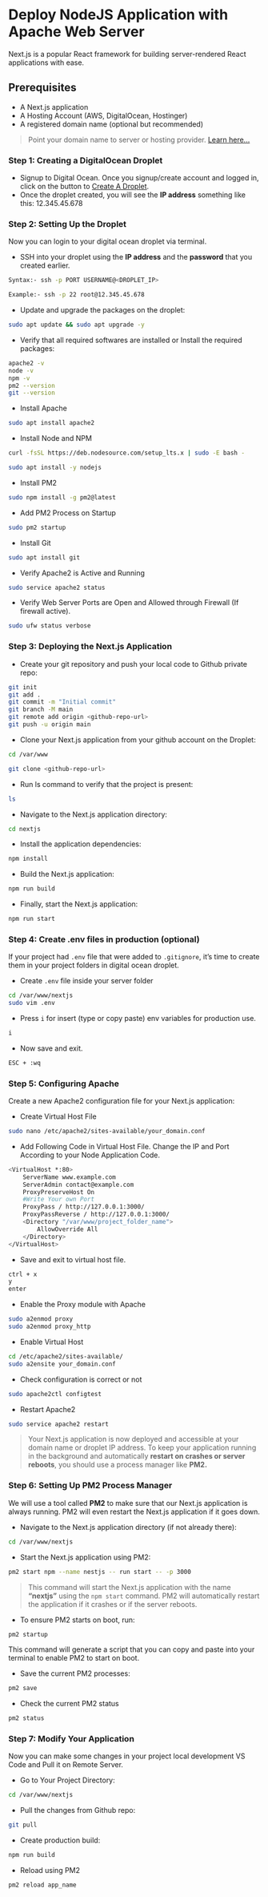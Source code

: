 # Deploy NodeJS Application with Apache Web Server

Next.js is a popular React framework for building server-rendered React applications with ease.

## Prerequisites

- A Next.js application
- A Hosting Account (AWS, DigitalOcean, Hostinger)
- A registered domain name (optional but recommended)

> Point your domain name to server or hosting provider. [Learn here...](https://github.com/fullstackdevlop/hosting-and-deployment/tree/point-domain-to-server)

### Step 1: Creating a DigitalOcean Droplet

- Signup to Digital Ocean. Once you signup/create account and logged in, click on the button to [Create A Droplet](https://docs.digitalocean.com/products/droplets/how-to/create/).
- Once the droplet created, you will see the **IP address** something like this: 12.345.45.678

### Step 2: Setting Up the Droplet

Now you can login to your digital ocean droplet via terminal.

- SSH into your droplet using the **IP address** and the **password** that you created earlier.

```sh
Syntax:- ssh -p PORT USERNAME@<DROPLET_IP>

Example:- ssh -p 22 root@12.345.45.678
```

- Update and upgrade the packages on the droplet:

```sh
sudo apt update && sudo apt upgrade -y
```

- Verify that all required softwares are installed or Install the required packages:

```sh
apache2 -v
node -v
npm -v
pm2 --version
git --version
```

- Install Apache

```sh
sudo apt install apache2
```

- Install Node and NPM

```sh
curl -fsSL https://deb.nodesource.com/setup_lts.x | sudo -E bash -

sudo apt install -y nodejs
```

- Install PM2

```sh
sudo npm install -g pm2@latest
```

- Add PM2 Process on Startup

```sh
sudo pm2 startup
```

- Install Git

```sh
sudo apt install git
```

- Verify Apache2 is Active and Running

```sh
sudo service apache2 status
```

- Verify Web Server Ports are Open and Allowed through Firewall (If firewall active).

```sh
sudo ufw status verbose
```

### Step 3: Deploying the Next.js Application

- Create your git repository and push your local code to Github private repo:

```sh
git init
git add .
git commit -m "Initial commit"
git branch -M main
git remote add origin <github-repo-url>
git push -u origin main
```

- Clone your Next.js application from your github account on the Droplet:

```sh
cd /var/www

git clone <github-repo-url>
```

- Run ls command to verify that the project is present:

```sh
ls
```

- Navigate to the Next.js application directory:

```sh
cd nextjs
```

- Install the application dependencies:

```sh
npm install
```

- Build the Next.js application:

```sh
npm run build
```

- Finally, start the Next.js application:

```sh
npm run start
```

### Step 4: Create .env files in production (optional)

If your project had `.env` file that were added to `.gitignore`, it’s time to create them in your project folders in digital ocean droplet.

- Create `.env` file inside your server folder

```sh
cd /var/www/nextjs
sudo vim .env
```

- Press `i` for insert (type or copy paste) env variables for production use.

```sh
i
```

- Now save and exit.

```sh
ESC + :wq
```

### Step 5: Configuring Apache

Create a new Apache2 configuration file for your Next.js application:

- Create Virtual Host File

```sh
sudo nano /etc/apache2/sites-available/your_domain.conf
```

- Add Following Code in Virtual Host File. Change the IP and Port According to your Node Application Code.

```sh
<VirtualHost *:80>
    ServerName www.example.com
    ServerAdmin contact@example.com
    ProxyPreserveHost On
    #Write Your own Port
    ProxyPass / http://127.0.0.1:3000/
    ProxyPassReverse / http://127.0.0.1:3000/
    <Directory "/var/www/project_folder_name">
        AllowOverride All
    </Directory>
</VirtualHost>
```

- Save and exit to virtual host file.

```sh
ctrl + x
y
enter
```

- Enable the Proxy module with Apache

```sh
sudo a2enmod proxy
sudo a2enmod proxy_http
```

- Enable Virtual Host

```sh
cd /etc/apache2/sites-available/
sudo a2ensite your_domain.conf
```

- Check configuration is correct or not

```sh
sudo apache2ctl configtest
```

- Restart Apache2

```sh
sudo service apache2 restart
```

> Your Next.js application is now deployed and accessible at your domain name or droplet IP address. To keep your application running in the background and automatically **restart on crashes or server reboots**, you should use a process manager like **PM2.**

### Step 6: Setting Up PM2 Process Manager

We will use a tool called **PM2** to make sure that our Next.js application is always running. PM2 will even restart the Next.js application if it goes down.

- Navigate to the Next.js application directory (if not already there):

```sh
cd /var/www/nextjs
```

- Start the Next.js application using PM2:

```sh
pm2 start npm --name nestjs -- run start -- -p 3000
```

> This command will start the Next.js application with the name **“nextjs”** using the `npm start` command. PM2 will automatically restart the application if it crashes or if the server reboots.

- To ensure PM2 starts on boot, run:

```sh
pm2 startup
```

This command will generate a script that you can copy and paste into your terminal to enable PM2 to start on boot.

- Save the current PM2 processes:

```sh
pm2 save
```

- Check the current PM2 status

```sh
pm2 status
```

### Step 7: Modify Your Application

Now you can make some changes in your project local development VS Code and Pull it on Remote Server.

- Go to Your Project Directory:

```sh
cd /var/www/nextjs
```

- Pull the changes from Github repo:

```sh
git pull
```

- Create production build:

```sh
npm run build
```

- Reload using PM2

```sh
pm2 reload app_name
```
